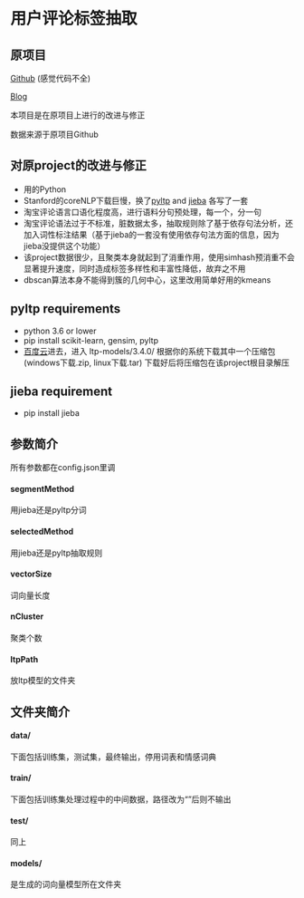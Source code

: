# 用户评论标签抽取

## 原项目

[Github](https://github.com/shijing888/CommentsMining) (感觉代码不全)

[Blog](https://blog.csdn.net/shijing_0214/article/details/71036808) 

本项目是在原项目上进行的改进与修正

数据来源于原项目Github

## 对原project的改进与修正

- 用的Python
- Stanford的coreNLP下载巨慢，换了[pyltp](https://pyltp.readthedocs.io/zh_CN/latest/api.html#id4) and [jieba](https://github.com/fxsjy/jieba) 各写了一套
- 淘宝评论语言口语化程度高，进行语料分句预处理，每一个，分一句
- 淘宝评论语法过于不标准，脏数据太多，抽取规则除了基于依存句法分析，还加入词性标注结果（基于jieba的一套没有使用依存句法方面的信息，因为jieba没提供这个功能）
- 该project数据很少，且聚类本身就起到了消重作用，使用simhash预消重不会显著提升速度，同时造成标签多样性和丰富性降低，故弃之不用
- dbscan算法本身不能得到簇的几何中心，这里改用简单好用的kmeans

## pyltp requirements

- python 3.6 or lower
- pip install scikit-learn, gensim, pyltp
- [百度云](https://pan.baidu.com/share/link?shareid=1988562907&uk=2738088569#list/path=%2F)进去，进入 ltp-models/3.4.0/ 根据你的系统下载其中一个压缩包(windows下载.zip, linux下载.tar) 下载好后将压缩包在该project根目录解压

## jieba requirement

- pip install jieba



## 参数简介

所有参数都在config.json里调

#### segmentMethod 

用jieba还是pyltp分词



#### selectedMethod

用jieba还是pyltp抽取规则



#### vectorSize

词向量长度



#### nCluster

聚类个数



#### ltpPath

放ltp模型的文件夹



## 文件夹简介

#### data/ 

下面包括训练集，测试集，最终输出，停用词表和情感词典



#### train/ 

下面包括训练集处理过程中的中间数据，路径改为“”后则不输出



#### test/ 

同上



#### models/ 

是生成的词向量模型所在文件夹





